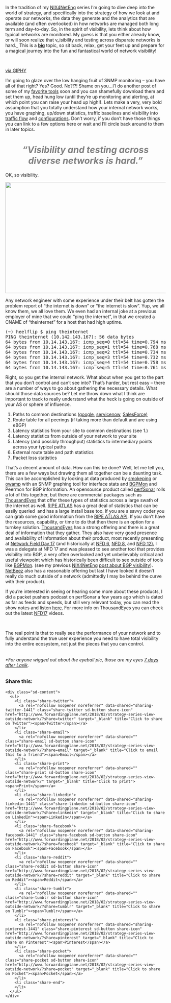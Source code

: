 In the tradition of my [NIX4NetEng](https://www.forwardingplane.net/topics/nix4neteng/) series I&#8217;m going to dive deep into the world of strategy, and specifically into the strategy of how we look at and operate our networks, the data they generate and the analytics that are available (and often overlooked) in how networks are managed both long term and day-to-day. So, in the spirit of visibility, lets think about how typical networks are monitored. My guess is that you either already know, or will soon realize that v_isibility and testing across disparate networks is hard._ This is a <span style="text-decoration: underline;"><strong>big</strong></span> topic, so sit back, relax, get your feet up and prepare for a magical journey into the fun and fantastical world of network visibility!

<center>
  <br />
</center>

  
[via GIPHY](https://giphy.com/gifs/magic-krhB8ydCQiYZq)

I&#8217;m going to glaze over the low hanging fruit of SNMP monitoring &#8211; you have all of that right? Yes? Good. No?!?! Shame on you&#8230;I&#8217;l do another post of some of my [favorite tools](https://www.librenms.org/) soon and you can shamefully download them and set them up, head hung low (until they&#8217;re up monitoring and alerting, at which point you can raise your head up high!). Lets make a very, very bold assumption that you totally understand how your internal network works, you have graphing, up/down statistics, traffic baselines and visibility into [traffic flow](http://www.forwardingplane.net/2017/12/what-is-your-netflow-strategy/) and [configurations](http://www.forwardingplane.net/2017/10/configuration-backups-opportunity-automation-management/). Don&#8217;t worry, if you don&#8217;t have those things you can link to a few options here or wait and I&#8217;ll circle back around to them in later topics.

<h1 style="text-align: center;">
  <span style="color: #808080;"><em>&#8220;Visibility and testing across diverse networks is hard.&#8221;</em></span>
</h1>

OK, so visibility.

<img class="alignnone size-large" src="http://www.nickburaglio.com/wp-content/uploads/2015/09/day7.jpg" width="1132" height="348" /> 

Any network engineer with some experience under their belt has gotten the problem report of &#8220;the internet is down&#8221; or &#8220;the internet is slow&#8221;. Yup, we all know them, we all love them. We even had an internal joke at a previous employer of mine that we could &#8220;ping the internet&#8221;, in that we created a CNAME of &#8220;theinternet&#8221; for a host that had high uptime.

<pre>(~) heelflip $ ping theinternet
PING theinternet (10.142.143.167): 56 data bytes
64 bytes from 10.14.143.167: icmp_seq=0 ttl=54 time=0.794 ms
64 bytes from 10.14.143.167: icmp_seq=1 ttl=54 time=0.768 ms
64 bytes from 10.14.143.167: icmp_seq=2 ttl=54 time=0.734 ms
64 bytes from 10.14.143.167: icmp_seq=3 ttl=54 time=0.732 ms
64 bytes from 10.14.143.167: icmp_seq=4 ttl=54 time=0.758 ms
64 bytes from 10.14.143.167: icmp_seq=5 ttl=54 time=0.761 ms</pre>

Right, so you get the internal network. What about when you get to the part that you don&#8217;t control and can&#8217;t see into? That&#8217;s harder, but rest easy &#8211; there are a number of ways to go about gathering the necessary details. What should those data sources be? Let me throw down what I think are important to track to really understand what the heck is going on outside of your AS or sphere of influence.

  1. Paths to common destinations ([google](https://google.com), [servicenow](https://www.servicenow.com), [SalesForce)](https://www.salesforce.com)
  2. Route table for all peerings (if taking more than default and are using eBGP)
  3. Latency statistics from your site to common destinations (see 1.)
  4. Latency statistics from outside of your network to your site
  5. Latency (and possibly throughput) statistics to intermediary points across your typical paths
  6. External route table and path statistics
  7. Packet loss statistics

That&#8217;s a decent amount of data. How can this be done? Well, let me tell you, there are a few ways but drawing them all together can be a daunting task. This can be accomplished by looking at data produced by [smokeping](https://oss.oetiker.ch/smokeping/) or [owamp](https://github.com/perfsonar/owamp) with an SNMP graphing tool for interface stats and [BGPMon](https://bgpmon.net/) and Peermon for BGP information. An opensource product called [perfSonar](https://www.perfsonar.net/) rolls a lot of this together, but there are commercial packages such as [ThousandEyes](https://www.thousandeyes.com/) that offer these types of statistics across a large swath of the internet as well. [RIPE ATLAS](https://atlas.ripe.net/) has a great deal of statistics that can be easily queried  and has a large install base too. If you are a savvy coder you can grab some good information from the [RIPE ATLAS API](https://atlas.ripe.net/docs/api/v2/manual/). If you don&#8217;t have the resources, capability, or time to do that then there is an option for a turnkey solution. <a style="font-family: -apple-system, BlinkMacSystemFont, 'Segoe UI', Roboto, Oxygen-Sans, Ubuntu, Cantarell, 'Helvetica Neue', sans-serif;" href="https://www.thousandeyes.com">ThousandEyes</a> <span style="font-family: -apple-system, BlinkMacSystemFont, 'Segoe UI', Roboto, Oxygen-Sans, Ubuntu, Cantarell, 'Helvetica Neue', sans-serif;">has a strong offering and there is a great deal of information that they gather. They also have very good presence and availability of information about their product, most recently presenting at </span><a style="font-family: -apple-system, BlinkMacSystemFont, 'Segoe UI', Roboto, Oxygen-Sans, Ubuntu, Cantarell, 'Helvetica Neue', sans-serif;" href="http://techfieldday.com/appearance/thousandeyes-presents-at-networking-field-day-17/">Network Field Day 17</a> <span style="font-family: -apple-system, BlinkMacSystemFont, 'Segoe UI', Roboto, Oxygen-Sans, Ubuntu, Cantarell, 'Helvetica Neue', sans-serif;">(and historically at </span><a style="font-family: -apple-system, BlinkMacSystemFont, 'Segoe UI', Roboto, Oxygen-Sans, Ubuntu, Cantarell, 'Helvetica Neue', sans-serif;" href="http://techfieldday.com/appearance/thousandeyes-presents-at-networking-field-day-6/">NFD 6</a><span style="font-family: -apple-system, BlinkMacSystemFont, 'Segoe UI', Roboto, Oxygen-Sans, Ubuntu, Cantarell, 'Helvetica Neue', sans-serif;">, </span><a style="font-family: -apple-system, BlinkMacSystemFont, 'Segoe UI', Roboto, Oxygen-Sans, Ubuntu, Cantarell, 'Helvetica Neue', sans-serif;" href="http://techfieldday.com/appearance/thousandeyes-presents-at-networking-field-day-8/">NFD 8</a><span style="font-family: -apple-system, BlinkMacSystemFont, 'Segoe UI', Roboto, Oxygen-Sans, Ubuntu, Cantarell, 'Helvetica Neue', sans-serif;">, and </span><a style="font-family: -apple-system, BlinkMacSystemFont, 'Segoe UI', Roboto, Oxygen-Sans, Ubuntu, Cantarell, 'Helvetica Neue', sans-serif;" href="http://techfieldday.com/appearance/thousandeyes-presents-at-networking-field-day-12/">NFD 12).</a><span style="font-family: -apple-system, BlinkMacSystemFont, 'Segoe UI', Roboto, Oxygen-Sans, Ubuntu, Cantarell, 'Helvetica Neue', sans-serif;"> I was a delegate at NFD 17 and was pleased to see another tool that provides visibility into BGP, a very often overlooked and yet </span><span style="font-family: -apple-system, system-ui, 'Segoe UI', Roboto, Oxygen-Sans, Ubuntu, Cantarell, 'Helvetica Neue', sans-serif;">unbelievably</span><span style="font-family: -apple-system, BlinkMacSystemFont, 'Segoe UI', Roboto, Oxygen-Sans, Ubuntu, Cantarell, 'Helvetica Neue', sans-serif;"> critical and useful viewpoint which has historically been difficult to see outside of tools like </span><a style="font-family: -apple-system, BlinkMacSystemFont, 'Segoe UI', Roboto, Oxygen-Sans, Ubuntu, Cantarell, 'Helvetica Neue', sans-serif;" href="http://www.forwardingplane.net/2015/03/opendns-acquires-bgpmon-and-the-future-of-route-monitoring/">BGPMon</a><span style="font-family: -apple-system, BlinkMacSystemFont, 'Segoe UI', Roboto, Oxygen-Sans, Ubuntu, Cantarell, 'Helvetica Neue', sans-serif;">. (see my previous </span><a style="font-family: -apple-system, BlinkMacSystemFont, 'Segoe UI', Roboto, Oxygen-Sans, Ubuntu, Cantarell, 'Helvetica Neue', sans-serif;" href="https://www.forwardingplane.net/topics/nix4neteng/">NIX4NetEng</a> <a style="font-family: -apple-system, BlinkMacSystemFont, 'Segoe UI', Roboto, Oxygen-Sans, Ubuntu, Cantarell, 'Helvetica Neue', sans-serif;" href="http://www.forwardingplane.net/2014/03/bgp-tools-troubleshooting-and-monitoring-external-routing-in-a-nutshell/">post about BGP visibility</a><span style="font-family: -apple-system, BlinkMacSystemFont, 'Segoe UI', Roboto, Oxygen-Sans, Ubuntu, Cantarell, 'Helvetica Neue', sans-serif;">). </span><a style="font-family: -apple-system, BlinkMacSystemFont, 'Segoe UI', Roboto, Oxygen-Sans, Ubuntu, Cantarell, 'Helvetica Neue', sans-serif;" href="http://techfieldday.com/appearance/netbeez-presents-at-networking-field-day-9/">NetBeez</a> <span style="font-family: -apple-system, BlinkMacSystemFont, 'Segoe UI', Roboto, Oxygen-Sans, Ubuntu, Cantarell, 'Helvetica Neue', sans-serif;">also has a reasonable offering but last I have looked it doesn&#8217;t really do much outside of a network (admittedly I may be behind the curve with their product).</span>

If you&#8217;re interested in seeing or hearing some more about these products, I did a packet pushers podcast on perfSonar a few years ago which is dated as far as feeds and speeds, but still very relevant today, you can read the show notes and listen [here.](http://packetpushers.net/podcast/podcasts/show-163-open-source-perfsonar-finds-the-flaws-impacting-the-flows/) For more info on ThousandEyes you can check out the latest [NFD17](http://techfieldday.com/event/nfd17/) videos.







&nbsp;

The real point is that to really see the performance of your network and to fully understand the true user experience you need to have total visibility into the entire ecosystem, not just the pieces that you can control.

###### 

###### *For anyone wigged out about the eyeball pic, those are my eyes [7 days after Lasik](http://www.nickburaglio.com/2015/09/02/eg-html/).

<div class="sharedaddy sd-sharing-enabled">
  <div class="robots-nocontent sd-block sd-social sd-social-icon-text sd-sharing">
    <h3 class="sd-title">
      Share this:
    </h3>
    
    <div class="sd-content">
      <ul>
        <li class="share-twitter">
          <a rel="nofollow noopener noreferrer" data-shared="sharing-twitter-1441" class="share-twitter sd-button share-icon" href="http://www.forwardingplane.net/2018/02/strategy-series-view-outside-network/?share=twitter" target="_blank" title="Click to share on Twitter"><span>Twitter</span></a>
        </li>
        <li class="share-email">
          <a rel="nofollow noopener noreferrer" data-shared="" class="share-email sd-button share-icon" href="http://www.forwardingplane.net/2018/02/strategy-series-view-outside-network/?share=email" target="_blank" title="Click to email this to a friend"><span>Email</span></a>
        </li>
        <li class="share-print">
          <a rel="nofollow noopener noreferrer" data-shared="" class="share-print sd-button share-icon" href="http://www.forwardingplane.net/2018/02/strategy-series-view-outside-network/" target="_blank" title="Click to print"><span>Print</span></a>
        </li>
        <li class="share-linkedin">
          <a rel="nofollow noopener noreferrer" data-shared="sharing-linkedin-1441" class="share-linkedin sd-button share-icon" href="http://www.forwardingplane.net/2018/02/strategy-series-view-outside-network/?share=linkedin" target="_blank" title="Click to share on LinkedIn"><span>LinkedIn</span></a>
        </li>
        <li class="share-facebook">
          <a rel="nofollow noopener noreferrer" data-shared="sharing-facebook-1441" class="share-facebook sd-button share-icon" href="http://www.forwardingplane.net/2018/02/strategy-series-view-outside-network/?share=facebook" target="_blank" title="Click to share on Facebook"><span>Facebook</span></a>
        </li>
        <li class="share-reddit">
          <a rel="nofollow noopener noreferrer" data-shared="" class="share-reddit sd-button share-icon" href="http://www.forwardingplane.net/2018/02/strategy-series-view-outside-network/?share=reddit" target="_blank" title="Click to share on Reddit"><span>Reddit</span></a>
        </li>
        <li class="share-tumblr">
          <a rel="nofollow noopener noreferrer" data-shared="" class="share-tumblr sd-button share-icon" href="http://www.forwardingplane.net/2018/02/strategy-series-view-outside-network/?share=tumblr" target="_blank" title="Click to share on Tumblr"><span>Tumblr</span></a>
        </li>
        <li class="share-pinterest">
          <a rel="nofollow noopener noreferrer" data-shared="sharing-pinterest-1441" class="share-pinterest sd-button share-icon" href="http://www.forwardingplane.net/2018/02/strategy-series-view-outside-network/?share=pinterest" target="_blank" title="Click to share on Pinterest"><span>Pinterest</span></a>
        </li>
        <li class="share-pocket">
          <a rel="nofollow noopener noreferrer" data-shared="" class="share-pocket sd-button share-icon" href="http://www.forwardingplane.net/2018/02/strategy-series-view-outside-network/?share=pocket" target="_blank" title="Click to share on Pocket"><span>Pocket</span></a>
        </li>
        <li class="share-end">
        </li>
      </ul>
    </div>
  </div>
</div>
